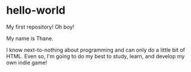 # hello-world
My first repository! Oh boy!

My name is Thane.

I know next-to-nothing about programming and can only do a little bit of HTML.
Even so, I'm going to do my best to study, learn, and develop my own indie game!
